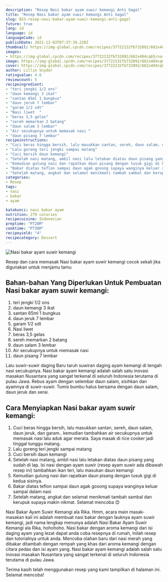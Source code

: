 ```yaml
---
description: "Resep Nasi bakar ayam suwir kemangi Anti Gagal"
title: "Resep Nasi bakar ayam suwir kemangi Anti Gagal"
slug: 853-resep-nasi-bakar-ayam-suwir-kemangi-anti-gagal
future: true
lang: id
language: id
languageCode: id
publishDate: 2021-12-03T07:37:39.228Z 
thumbnail: https://img-global.cpcdn.com/recipes/37722132fb732092/682x484cq65/nasi-bakar-ayam-suwir-kemangi-foto-resep-utama.png
images:
- https://img-global.cpcdn.com/recipes/37722132fb732092/682x484cq65/nasi-bakar-ayam-suwir-kemangi-foto-resep-utama.png
image: https://img-global.cpcdn.com/recipes/37722132fb732092/682x484cq65/nasi-bakar-ayam-suwir-kemangi-foto-resep-utama.png
cover: https://img-global.cpcdn.com/recipes/37722132fb732092/682x484cq65/nasi-bakar-ayam-suwir-kemangi-foto-resep-utama.png
author: Lillie Snyder
ratingvalue: 4.6
reviewcount: 5
recipeingredient:
- "teri jengki 1/2 ons"
- "daun kemangi 3 ikat"
- "santan 65ml 1 bungkus"
- "daun jeruk 7 lembar"
- "garam 1/2 sdt"
- "Nasi liwet  "
- "beras 3,5 gelas"
- "sereh memarkan 2 batang"
- "daun salam 3 lembar"
- "Air secukupnya untuk memasak nasi "
- "daun pisang 7 lembar"
recipeinstructions:
- "Cuci beras hingga bersih, lalu masukkan santan, sereh, daun salam, daun jeruk, dan garam.. kemudian tambahkan air secukupnya untuk memasak nasi lalu aduk agar merata. Saya masak di rice cooker jadi tinggal tunggu matang."
- "Lalu goreng teri jengki sampai matang"
- "Cuci bersih daun kemangi"
- "Setelah nasi matang, ambil nasi lalu letakan diatas daun pisang yang sudah di lap. Isi nasi dengan ayam suwir (resep ayam suwir ada dibawah resep ini) tambahkan ikan teri, lalu masukan daun kemangi"
- "Kemudian gulung nasi dan rapatkan daun pisang dengan tusuk gigi di kedua sisinya."
- "Bakar diatas teflon sampai daun agak gosong supaya wanginya keluar sampai dalam nasi"
- "Setelah matang, angkat dan selamat menikmati tambah sambal dan kerupuk supaya makin nikmat. Selamat mencoba 😊"
categories:
- Resep
tags:
- nasi
- bakar
- ayam

katakunci: nasi bakar ayam 
nutrition: 279 calories
recipecuisine: Indonesian
preptime: "PT28M"
cooktime: "PT36M"
recipeyield: "4"
recipecategory: Dessert
---
```



![Nasi bakar ayam suwir kemangi](https://img-global.cpcdn.com/recipes/37722132fb732092/682x484cq65/nasi-bakar-ayam-suwir-kemangi-foto-resep-utama.png)

Resep dan cara memasak  Nasi bakar ayam suwir kemangi cocok sekali jika digunakan untuk menjamu tamu

<!--inarticleads1-->

## Bahan-bahan Yang Diperlukan Untuk Pembuatan Nasi bakar ayam suwir kemangi:

1. teri jengki 1/2 ons
1. daun kemangi 3 ikat
1. santan 65ml 1 bungkus
1. daun jeruk 7 lembar
1. garam 1/2 sdt
1. Nasi liwet  
1. beras 3,5 gelas
1. sereh memarkan 2 batang
1. daun salam 3 lembar
1. Air secukupnya untuk memasak nasi 
1. daun pisang 7 lembar

Lalu suwir-suwir daging Baru taruh suwiran daging ayam kemangi di tengah nasi secukupnya. Nasi bakar ayam kemangi adalah salah satu inovasi masakan Nusantara yang sangat terkenal di seluruh Indonesia terutama di pulau Jawa. Rebus ayam dengan selembar daun salam, sisihkan dan ayamnya di suwir-suwir. Tumis bumbu halus bersama dengan daun salam, daun jeruk dan serai. 

<!--inarticleads2-->

## Cara Menyiapkan Nasi bakar ayam suwir kemangi:

1. Cuci beras hingga bersih, lalu masukkan santan, sereh, daun salam, daun jeruk, dan garam.. kemudian tambahkan air secukupnya untuk memasak nasi lalu aduk agar merata. Saya masak di rice cooker jadi tinggal tunggu matang.
1. Lalu goreng teri jengki sampai matang
1. Cuci bersih daun kemangi
1. Setelah nasi matang, ambil nasi lalu letakan diatas daun pisang yang sudah di lap. Isi nasi dengan ayam suwir (resep ayam suwir ada dibawah resep ini) tambahkan ikan teri, lalu masukan daun kemangi
1. Kemudian gulung nasi dan rapatkan daun pisang dengan tusuk gigi di kedua sisinya.
1. Bakar diatas teflon sampai daun agak gosong supaya wanginya keluar sampai dalam nasi
1. Setelah matang, angkat dan selamat menikmati tambah sambal dan kerupuk supaya makin nikmat. Selamat mencoba 😊


Nasi Bakar Ayam Suwir Kemangi ala Rika. Hmm, acara main masak-masakan kali ini adalah membuat nasi bakar dengan lauknya ayam suwir kemangi, jadi nama lengkap menunya adalah Nasi Bakar Ayam Suwir Kemangi ala Rika, hohohoho. Nasi bakar dengan aroma kemangi dan isi daging ayam yang lezat dapat anda coba resepnya di rumah, Inilah resep dan tutorialnya untuk anda. Mencoba olahan baru dari nasi merah yang dibakar ditambah dengan rempah yang khas dari aroma kemangi dengan citara pedas dan isi ayam yang. Nasi bakar ayam kemangi adalah salah satu inovasi masakan Nusantara yang sangat terkenal di seluruh Indonesia terutama di pulau Jawa. 

Terima kasih telah menggunakan resep yang kami tampilkan di halaman ini. Selamat mencoba!
